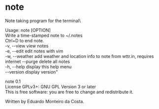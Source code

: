 # note
Note taking program for the terminal\

Usage: note [OPTION]\
Write a time-stamped note to ~/.notes\
Ctrl+D to end note.\
 -v, --view         view notes\
 -e, --edit         edit notes with vim\
 -w, --weather      add weather and location info to note from wttr.in, requires internet
     --purge        delete all notes\
 -h, --help         display this help menu\
     --version      display version"

note 0.1\
License GPLv3+: GNU GPL Version 3 or later\
This is free software: you are free to change and redistribute it.

Written by Eduardo Monteiro da Costa.
